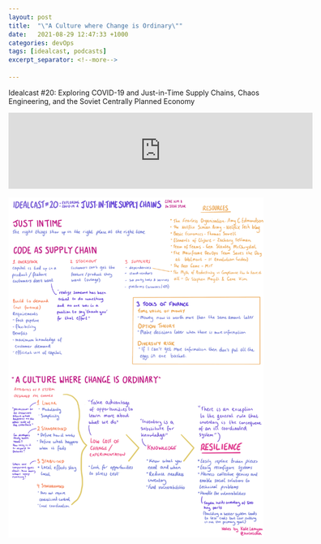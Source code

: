 ```yaml
---
layout: post
title:  "\"A Culture where Change is Ordinary\""
date:   2021-08-29 12:47:33 +1000
categories: devOps
tags: [idealcast, podcasts]
excerpt_separator: <!--more-->

---
```

Idealcast #20: Exploring COVID-19 and Just-in-Time Supply Chains, Chaos Engineering, and the Soviet Centrally Planned Economy

<iframe title="The Idealcast with Gene Kim by IT Revolution" allowtransparency="true" height="150" width="600px" style="border: none; min-width: min(100%, 430px);" scrolling="no" data-name="pb-iframe-player" src="https://www.podbean.com/player-v2/?i=mdugt-76d6eb-pbblog-playlist&share=1&download=1&skin=eeeeee&btn-skin=8bbb4e&size=315" allowfullscreen=""></iframe>

<!--more-->

![My helpful screenshot][notes]

[notes]: /assets/img/idealcast20.png

